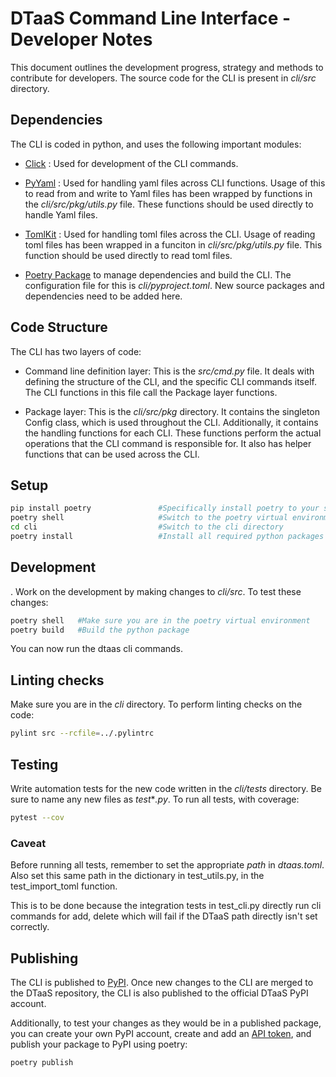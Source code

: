 # DTaaS Command Line Interface - Developer Notes

This document outlines the development progress, strategy
and methods to contribute for developers.
The source code for the CLI is present in _cli/src_ directory.

## Dependencies

The CLI is coded in python, and uses the following important modules:

- [Click](https://click.palletsprojects.com/en/8.1.x/) : Used for
  development of the CLI commands.

- [PyYaml](https://pyyaml.org/wiki/PyYAMLDocumentation) : Used for
  handling yaml files across CLI functions. Usage of this to read
  from and write to Yaml files has been wrapped by functions in the
  _cli/src/pkg/utils.py_ file. These functions should be used directly
  to handle Yaml files.

- [TomlKit](https://readthedocs.org/projects/tomlkit/) : Used for
  handling toml files across the CLI. Usage of reading toml files
  has been wrapped in a funciton in _cli/src/pkg/utils.py_ file.
  This function should be used directly to read toml files.

- [Poetry Package](https://python-poetry.org/docs/) to manage
  dependencies and build the CLI. The configuration file for this is
  _cli/pyproject.toml_. New source packages and dependencies need to be
  added here.

## Code Structure

The CLI has two layers of code:

- Command line definition layer: This is the _src/cmd.py_ file. It
  deals with defining the structure of the CLI, and the specific
  CLI commands itself. The CLI functions in this file call
  the Package layer functions.

- Package layer: This is the _cli/src/pkg_ directory.
  It contains the
  singleton Config class, which is used throughout the CLI.
  Additionally,
  it contains the handling functions for each CLI.
  These functions perform
  the actual operations that the CLI command
  is responsible for. It also
  has helper functions that can be used across the CLI.

## Setup

```bash
pip install poetry               #Specifically install poetry to your system
poetry shell                     #Switch to the poetry virtual environment
cd cli                           #Switch to the cli directory
poetry install                   #Install all required python packages
```

## Development

.
Work on the development by making changes to _cli/src_.
To test these changes:

```bash
poetry shell   #Make sure you are in the poetry virtual environment
poetry build   #Build the python package
```

You can now run the dtaas cli commands.

## Linting checks

Make sure you are in the _cli_ directory.
To perform linting checks on the code:

```bash
pylint src --rcfile=../.pylintrc
```

## Testing

Write automation tests for the new code written in the
_cli/tests_ directory. Be sure to name any new files as
_test_*_.py_. To run all tests, with coverage:

```bash
pytest --cov
```

### Caveat

Before running all tests, remember to set the appropriate
_path_ in _dtaas.toml_. Also set this same path in the
dictionary in test_utils.py, in the test_import_toml
function.

This is to be done because the integration tests in test_cli.py
directly run cli commands for add, delete which will fail
if the DTaaS path directly isn't set correctly.

## Publishing

The CLI is published to [PyPI](https://pypi.org/).
Once new changes to the CLI are merged to the DTaaS
repository, the CLI is also published to the official
DTaaS PyPI account.

Additionally, to test your changes as they would be
in a published package, you can create your own PyPI
account, create and add an [API token](https://pypi.org/help/#apitoken),
and publish your package to PyPI using poetry:

```bash
poetry publish
```